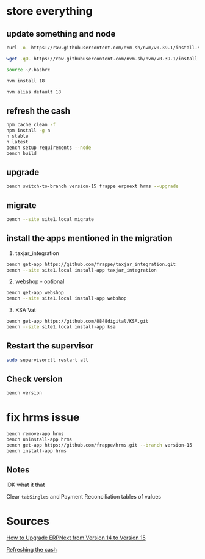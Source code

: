 # store everything

## update something and node

```sh
curl -o- https://raw.githubusercontent.com/nvm-sh/nvm/v0.39.1/install.sh | bash

wget -qO- https://raw.githubusercontent.com/nvm-sh/nvm/v0.39.1/install.sh | bash

source ~/.bashrc

nvm install 18

nvm alias default 18
```

## refresh the cash

```sh
npm cache clean -f
npm install -g n
n stable
n latest
bench setup requirements --node
bench build
```

## upgrade

```sh
bench switch-to-branch version-15 frappe erpnext hrms --upgrade
```

## migrate

```sh
bench --site site1.local migrate
```

## install the apps mentioned in the migration

1. taxjar_integration

```sh
bench get-app https://github.com/frappe/taxjar_integration.git
bench --site site1.local install-app taxjar_integration
```

2. webshop - optional

```sh
bench get-app webshop
bench --site site1.local install-app webshop
```

3. KSA Vat

```sh
bench get-app https://github.com/8848digital/KSA.git
bench --site site1.local install-app ksa
```

## Restart the supervisor

```sh
sudo supervisorctl restart all
```

## Check version

```sh
bench version
```

# fix hrms issue

```sh
bench remove-app hrms
bench uninstall-app hrms
bench get-app https://github.com/frappe/hrms.git --branch version-15
bench install-app hrms
```

## Notes

IDK what it that

Clear `tabSingles` and Payment Reconciliation tables of values

# Sources

[How to Upgrade ERPNext from Version 14 to Version 15](https://codewithkarani.com/2024/01/03/how-to-upgrade-erpnext-from-version-14-to-version-15/)

[Refreshing the cash](https://github.com/A7medAbdien/ka_vehicle_maintenance)
